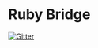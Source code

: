# Ruby Bridge

[![Gitter](https://badges.gitter.im/Join%20Chat.svg)](https://gitter.im/olistik/ruby-bridge?utm_source=badge&utm_medium=badge&utm_campaign=pr-badge&utm_content=badge)
